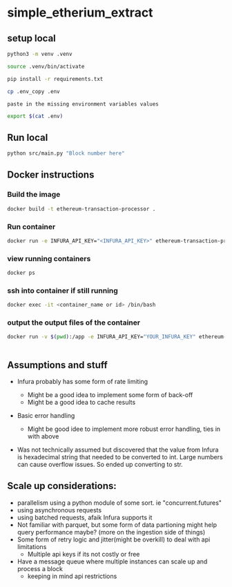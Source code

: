 # simple_etherium_extract

## setup local

```bash
python3 -m venv .venv
```

```bash
source .venv/bin/activate
```

```bash
pip install -r requirements.txt
```

```bash
cp .env_copy .env
```

```
paste in the missing environment variables values
```

```bash
export $(cat .env)
```

## Run local

```bash
python src/main.py "Block number here"
```

## Docker instructions

### Build the image
```bash
docker build -t ethereum-transaction-processor .
```

### Run container
```bash
docker run -e INFURA_API_KEY="<INFURA_API_KEY>" ethereum-transaction-processor <block_number>
```

### view running containers
```bash
docker ps
```

### ssh into container if still running
```bash
docker exec -it <container_name or id> /bin/bash
```

### output the output files of the container
```bash
docker run -v $(pwd):/app -e INFURA_API_KEY="YOUR_INFURA_KEY" ethereum-transaction-processor <block_number>
    
```

## Assumptions and stuff

- Infura probably has some form of rate limiting
    - Might be a good idea to implement some form of back-off
    - Might be a good idea to cache results
- Basic error handling
    - Might be good idee to implement more robust error handling, ties in with above

- Was not technically assumed but discovered that the value from Infura is hexadecimal string that needed to be converted to int. Large numbers can cause overflow issues. So ended up converting to str.

## Scale up considerations:

- parallelism using a python module of some sort. ie "concurrent.futures"
- using asynchronous requests
- using batched requests, afaik Infura supports it
- Not familiar with parquet, but some form of data partioning might help query performance maybe? (more on the ingestion side of things)
- Some form of retry logic and jitter(might be overkill) to deal with api limitations
    - Multiple api keys if its not costly or free
- Have a message queue where multiple instances can scale up and process a block
    - keeping in mind api restrictions
